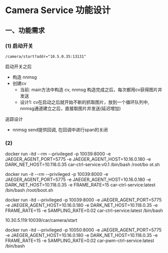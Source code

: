 # Camera Service 功能设计


## 一、功能需求

### (1) 启动开关

`/camera/start?addr="10.5.0.35:13131"`

启动开关之后
   - 构造 nnmsg
   - 创建cv
      - 当前: main方法中构造 cv, nnmsg 构造完成之后，每次都用cv获得图片并发送
      - 设计1: cv在启动之后就开始不断的抓取图片，放到一个循环队列中, nnmsg通道建立之后，直接取图片并发送(延迟增加)

追踪设计
  - nnmsg send提供回调, 在回调中进行span的关闭

### (2) 

docker run -itd --rm --privileged -p 10039:8000 -e JAEGER_AGENT_PORT=5775 -e JAEGER_AGENT_HOST=10.16.0.180 -e DARK_NET_HOST=10.118.0.35 car-ctrl-service:v0.1 /bin/bash /root/bo
ot.sh

docker run -it --rm --privileged -p 10039:8000 -e JAEGER_AGENT_PORT=5775 -e JAEGER_AGENT_HOST=10.16.0.180 -e DARK_NET_HOST=10.118.0.35 -e FRAME_RATE=15 car-ctrl-service:latest /bin/bash /root/boot.sh

docker run -itd --privileged -p 10039:8000 -e JAEGER_AGENT_PORT=5775 -e JAEGER_AGENT_HOST=10.16.0.180 -e DARK_NET_HOST=10.118.0.35 -e FRAME_RATE=15 -e SAMPLING_RATE=0.02 car-ctrl-service:latest /bin/bash 

10.30.5.119:10039/car/camera/start


docker run -itd --privileged -p 10050:8000 -e JAEGER_AGENT_PORT=5775 -e JAEGER_AGENT_HOST=10.16.0.180 -e DARK_NET_HOST=10.118.0.35 -e FRAME_RATE=15 -e SAMPLING_RATE=0.02 car-pwm-ctrl-service:latest /bin/bash